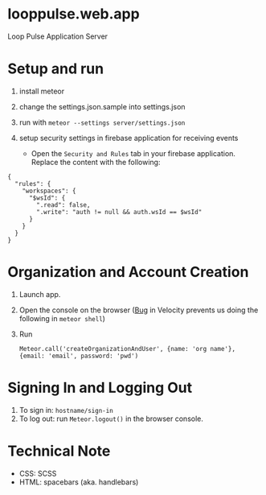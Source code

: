 looppulse.web.app
=================

Loop Pulse Application Server

Setup and run
=================

1. install meteor
2. change the settings.json.sample into settings.json
3. run with `meteor --settings server/settings.json`
4. setup security settings in firebase application for receiving events
    
   - Open the `Security and Rules` tab in your firebase application. Replace the content with the following:
  ```
  {
    "rules": {
      "workspaces": {
        "$wsId": {
          ".read": false,
          ".write": "auth != null && auth.wsId == $wsId"
        }
      }
    }
  }
  ```

Organization and Account Creation
======================================

1. Launch app.
2. Open the console on the browser ([Bug](https://github.com/meteor-velocity/velocity/issues/227) in Velocity prevents us doing the following in `meteor shell`)
3. Run 

   `Meteor.call('createOrganizationAndUser', {name: 'org name'}, {email: 'email', password: 'pwd')`


Signing In and Logging Out
==========================

1. To sign in: `hostname/sign-in`
2. To log out: run `Meteor.logout()` in the browser console.

Technical Note
=================

- CSS: SCSS
- HTML: spacebars (aka. handlebars)
